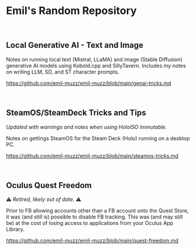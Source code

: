 # Emil's Random Repository
&nbsp;

## Local Generative AI - Text and Image

Notes on running local text (Mistral, LLaMA) and image (Stable Diffusion) generative AI models using Kobold.cpp and SillyTavern. Includes my notes on writing LLM, SD, and ST character prompts.

https://github.com/emil-muzz/emil-muzz/blob/main/genai-tricks.md

&nbsp;

## SteamOS/SteamDeck Tricks and Tips
_Updated with warnings and notes when using HoloISO Immutable._

Notes on gettings SteamOS for the Steam Deck (Holo) running on a desktop PC.

https://github.com/emil-muzz/emil-muzz/blob/main/steamos-tricks.md

&nbsp;

## Oculus Quest Freedom 
:warning: _Retired, likely out of date._ :warning:

Prior to FB allowing accounts other than a FB account onto the Quest Store, it was (and still is) possible to disable FB tracking. 
This was (and may still be) at the cost of losing access to applications from your Oculus App Library. 

https://github.com/emil-muzz/emil-muzz/blob/main/quest-freedom.md

&nbsp;
